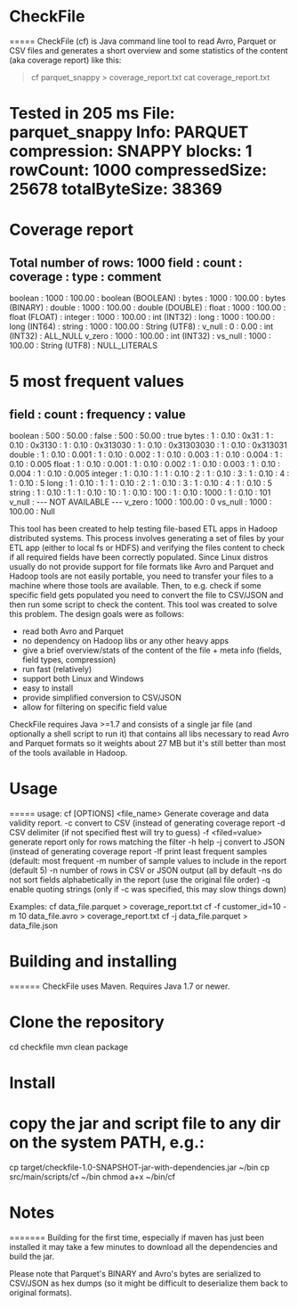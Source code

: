 # CheckFile
=====
CheckFile (cf) is Java command line tool to read Avro, Parquet or CSV files and generates a short overview and some statistics of the content (aka coverage report) like this:

> cf parquet_snappy > coverage_report.txt
> cat coverage_report.txt

Tested in 205 ms
File: parquet_snappy
Info: PARQUET compression: SNAPPY blocks: 1 rowCount: 1000 compressedSize: 25678 totalByteSize: 38369
=================
 Coverage report
=================
Total number of rows:            1000
field                          : count    : coverage : type             : comment
---------------------------------------------------------------------------------
boolean                        : 1000     : 100.00   : boolean (BOOLEAN) :
bytes                          : 1000     : 100.00   : bytes (BINARY)   :
double                         : 1000     : 100.00   : double (DOUBLE)  :
float                          : 1000     : 100.00   : float (FLOAT)    :
integer                        : 1000     : 100.00   : int (INT32)      :
long                           : 1000     : 100.00   : long (INT64)     :
string                         : 1000     : 100.00   : String (UTF8)    :
v_null                         : 0        : 0.00     : int (INT32)      : ALL_NULL
v_zero                         : 1000     : 100.00   : int (INT32)      :
vs_null                        : 1000     : 100.00   : String (UTF8)    : NULL_LITERALS

5 most frequent values
======================
field                          : count    : frequency : value
------------------------------------------------------------------------
boolean
                               : 500      : 50.00    : false
                               : 500      : 50.00    : true
bytes
                               : 1        : 0.10     : 0x31
                               : 1        : 0.10     : 0x3130
                               : 1        : 0.10     : 0x313030
                               : 1        : 0.10     : 0x31303030
                               : 1        : 0.10     : 0x313031
double
                               : 1        : 0.10     : 0.001
                               : 1        : 0.10     : 0.002
                               : 1        : 0.10     : 0.003
                               : 1        : 0.10     : 0.004
                               : 1        : 0.10     : 0.005
float
                               : 1        : 0.10     : 0.001
                               : 1        : 0.10     : 0.002
                               : 1        : 0.10     : 0.003
                               : 1        : 0.10     : 0.004
                               : 1        : 0.10     : 0.005
integer
                               : 1        : 0.10     : 1
                               : 1        : 0.10     : 2
                               : 1        : 0.10     : 3
                               : 1        : 0.10     : 4
                               : 1        : 0.10     : 5
long
                               : 1        : 0.10     : 1
                               : 1        : 0.10     : 2
                               : 1        : 0.10     : 3
                               : 1        : 0.10     : 4
                               : 1        : 0.10     : 5
string
                               : 1        : 0.10     : 1
                               : 1        : 0.10     : 10
                               : 1        : 0.10     : 100
                               : 1        : 0.10     : 1000
                               : 1        : 0.10     : 101
v_null
                               : --- NOT AVAILABLE ---
v_zero
                               : 1000     : 100.00   : 0
vs_null
                               : 1000     : 100.00   : Null


This tool has been created to help testing file-based ETL apps in Hadoop distributed systems.
This process involves generating a set of files by your ETL app (either to local fs or HDFS) and verifying the files content to check if all required fields have been correctly populated.
Since Linux distros usually do not provide support for file formats like Avro and Parquet and Hadoop tools are not easily portable, you need to transfer your files to a machine where those tools are available. Then, to e.g. check if some specific field gets populated you need to convert the file to CSV/JSON and then run some script to check the content.
This tool was created to solve this problem. The design goals were as follows:
- read both Avro and Parquet
- no dependency on Hadoop libs or any other heavy apps
- give a brief overview/stats of the content of the file + meta info (fields, field types, compression)
- run fast (relatively)
- support both Linux and Windows
- easy to install
- provide simplified conversion to CSV/JSON
- allow for filtering on specific field value

CheckFile requires Java >=1.7 and consists of a single jar file (and optionally a shell script to run it) that contains all libs necessary to read Avro and Parquet formats so it weights about 27 MB but it's still better than most of the tools available in Hadoop.

# Usage
=====
usage: cf [OPTIONS] <file_name>
Generate coverage and data validity report.
 -c                 convert to CSV (instead of generating coverage report
 -d <arg>           CSV delimiter (if not specified ftest will try to
                    guess)
 -f <filed=value>   generate report only for rows matching the filter
 -h                 help
 -j                 convert to JSON (instead of generating coverage report
 -lf                print least frequent samples (default: most frequent
 -m <arg>           number of sample values to include in the report
                    (default 5)
 -n <arg>           number of rows in CSV or JSON output (all by default
 -ns                do not sort fields alphabetically in the report (use
                    the original file order)
 -q                 enable quoting strings (only if -c was specified, this
                    may slow things down)

Examples:
cf data_file.parquet > coverage_report.txt
cf -f customer_id=10 -m 10 data_file.avro > coverage_report.txt
cf -j data_file.parquet > data_file.json

# Building and installing
======
CheckFile uses Maven. Requires Java 1.7 or newer.

# Clone the repository
cd checkfile
mvn clean package

# Install
# copy the jar and script file to any dir on the system PATH, e.g.:
cp target/checkfile-1.0-SNAPSHOT-jar-with-dependencies.jar ~/bin
cp src/main/scripts/cf ~/bin
chmod a+x ~/bin/cf

# Notes
=======
Building for the first time, especially if maven has just been installed it may take a few minutes to download all the dependencies and build the jar.

Please note that Parquet's BINARY and Avro's bytes are serialized to CSV/JSON as hex dumps (so it might be difficult to deserialize them back to original formats).

